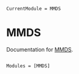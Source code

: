 ```@meta
CurrentModule = MMDS
```

# MMDS

Documentation for [MMDS](https://github.com/ColinMoldenhauer/MMDS.jl).

```@index
```

```@autodocs
Modules = [MMDS]
```
